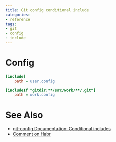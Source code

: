 ```yaml
---
title: Git config conditional include
categories:
- reference
tags:
- git
- config
- include
---
```

# Config

```ini {title="$XDG_CONFIG_HOME/git/config"}
[include]
	path = user.config

[includeIf "gitdir:**/src/work/**/.git"]
	path = work.config
```

# See Also

- [git-config Documentation: Conditional includes](https://git-scm.com/docs/git-config#_conditional_includes)
- [Comment on Habr](https://habr.com/ru/company/nlmk/blog/673946/#comment_24486046)
